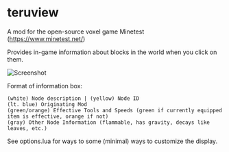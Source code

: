 # teruview
A mod for the open-source voxel game Minetest (https://www.minetest.net/)

Provides in-game information about blocks in the world when you click on them.

![Screenshot](https://github.com/Terumoc/teruview/blob/master/screenshot.png)

Format of information box:
````
(white) Node description | (yellow) Node ID
(lt. blue) Originating Mod
(green/orange) Effective Tools and Speeds (green if currently equipped item is effective, orange if not)
(gray) Other Node Information (flammable, has gravity, decays like leaves, etc.)
````

See options.lua for ways to some (minimal) ways to customize the display.
